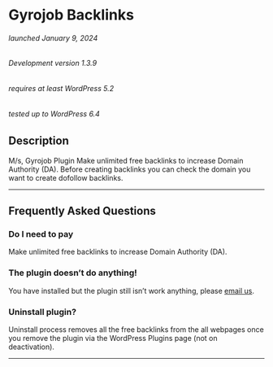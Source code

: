 # Gyrojob Backlinks

###### launched January 9, 2024
###### Development version 1.3.9
###### requires at least WordPress 5.2
###### tested up to WordPress 6.4


## Description

M/s, Gyrojob Plugin
Make unlimited free backlinks to increase Domain Authority (DA).
Before creating backlinks you can check the domain you want to create dofollow backlinks.

<hr>


## Frequently Asked Questions

### Do I need to pay

Make unlimited free backlinks to increase Domain Authority (DA).

### The plugin doesn’t do anything!

You have installed but the plugin still isn’t work anything, please [email us](https://plugin.gyrojob.com/contacts.php).

### Uninstall plugin?

Uninstall process removes all the free backlinks from the all webpages once you remove the plugin via the WordPress Plugins page (not on deactivation).


<hr>
